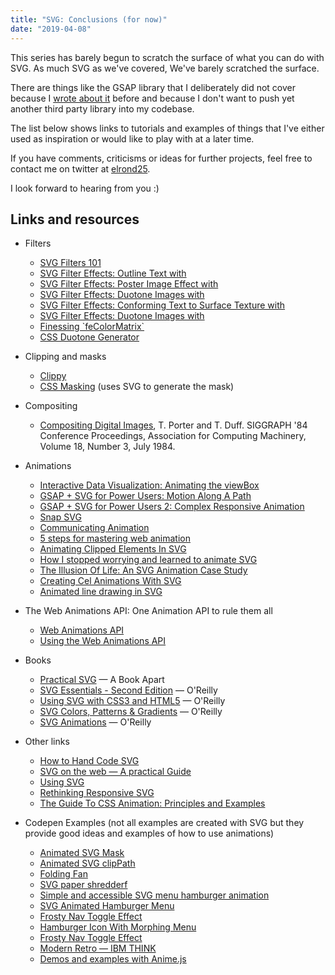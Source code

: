 ```yaml
---
title: "SVG: Conclusions (for now)"
date: "2019-04-08"
---
```


This series has barely begun to scratch the surface of what you can do with SVG. As much SVG as we've covered, We've barely scratched the surface.

There are things like the GSAP library that I deliberately did not cover because I [wrote about it](https://publishing-project.rivendellweb.net/looking-at-animations-again-gsap/) before and because I don't want to push yet another third party library into my codebase.

The list below shows links to tutorials and examples of things that I've either used as inspiration or would like to play with at a later time.

If you have comments, criticisms or ideas for further projects, feel free to contact me on twitter at [elrond25](https://twitter.com/elrond25).

I look forward to hearing from you :)

## Links and resources

- Filters
    
    - [SVG Filters 101](https://tympanus.net/codrops/2019/01/15/svg-filters-101/)
    - [SVG Filter Effects: Outline Text with <feMorphology>](https://tympanus.net/codrops/2019/01/22/svg-filter-effects-outline-text-with-femorphology/)
    - [SVG Filter Effects: Poster Image Effect with <feComponentTransfer>](https://tympanus.net/codrops/2019/01/29/svg-filter-effects-poster-image-effect-with-fecomponenttransfer/)
    - [SVG Filter Effects: Duotone Images with <feComponentTransfer>](https://tympanus.net/codrops/2019/02/05/svg-filter-effects-duotone-images-with-fecomponenttransfer/)
    - [SVG Filter Effects: Conforming Text to Surface Texture with <feDisplacementMap>](https://tympanus.net/codrops/2019/02/12/svg-filter-effects-conforming-text-to-surface-texture-with-fedisplacementmap/)
    - [SVG Filter Effects: Duotone Images with <feComponentTransfer>](https://tympanus.net/codrops/2019/02/05/svg-filter-effects-duotone-images-with-fecomponenttransfer/)
    - [Finessing \`feColorMatrix\`](https://alistapart.com/article/finessing-fecolormatrix)
    - [CSS Duotone Generator](https://cssduotone.com/)
- Clipping and masks
    
    - [Clippy](http://bennettfeely.com/clippy/)
    - [CSS Masking](https://www.html5rocks.com/en/tutorials/masking/adobe/) (uses SVG to generate the mask)
- Compositing
    
    - [Compositing Digital Images](https://keithp.com/~keithp/porterduff/p253-porter.pdf), T. Porter and T. Duff. SIGGRAPH '84 Conference Proceedings, Association for Computing Machinery, Volume 18, Number 3, July 1984.
- Animations
    
    - [Interactive Data Visualization: Animating the viewBox](https://css-tricks.com/interactive-data-visualization-animating-viewbox/)
    - [GSAP + SVG for Power Users: Motion Along A Path](https://davidwalsh.name/gsap-svg)
    - [GSAP + SVG for Power Users 2: Complex Responsive Animation](https://davidwalsh.name/gsap-svg-responsive-animation)
    - [Snap SVG](https://github.com/adobe-webplatform/Snap.svg/)
    - [Communicating Animation](https://alistapart.com/article/communicating-animation)
    - [5 steps for mastering web animation](https://www.creativebloq.com/web-design/5-steps-mastering-web-animation-11513819)
    - [Animating Clipped Elements In SVG](https://www.smashingmagazine.com/2015/12/animating-clipped-elements-svg/)
    - [How I stopped worrying and learned to animate SVG](https://medium.com/@aniboaz/animate-svg-4fa7dd00e860)
    - [The Illusion Of Life: An SVG Animation Case Study](https://www.smashingmagazine.com/2016/07/an-svg-animation-case-study/)
    - [Creating Cel Animations With SVG](https://www.smashingmagazine.com/2015/09/creating-cel-animations-with-svg/)
    - [Animated line drawing in SVG](https://jakearchibald.com/2013/animated-line-drawing-svg/)
- The Web Animations API: One Animation API to rule them all
    
    - [Web Animations API](https://developer.mozilla.org/en-US/docs/Web/API/Web_Animations_API/Using_the_Web_Animations_API)
    - [Using the Web Animations API](https://developer.mozilla.org/en-US/docs/Web/API/Web_Animations_API/Using_the_Web_Animations_API)
- Books
    
    - [Practical SVG](https://alistapart.com/article/practical-svg) — A Book Apart
    - [SVG Essentials - Second Edition](http://shop.oreilly.com/product/0636920032335.do) — O'Reilly
    - [Using SVG with CSS3 and HTML5](http://shop.oreilly.com/product/0636920037972.do) — O'Reilly
    - [SVG Colors, Patterns & Gradients](http://shop.oreilly.com/product/0636920043065.do) — O'Reilly
    - [SVG Animations](http://shop.oreilly.com/product/0636920045335.do) — O'Reilly
- Other links
    
    - [How to Hand Code SVG](https://webdesign.tutsplus.com/tutorials/how-to-hand-code-svg--cms-30368)
    - [SVG on the web — A practical Guide](https://svgontheweb.com/#javascript)
    - [Using SVG](https://css-tricks.com/using-svg/)
    - [Rethinking Responsive SVG](https://www.smashingmagazine.com/2014/03/rethinking-responsive-svg/)
    - [The Guide To CSS Animation: Principles and Examples](https://www.smashingmagazine.com/2011/09/the-guide-to-css-animation-principles-and-examples/)
- Codepen Examples (not all examples are created with SVG but they provide good ideas and examples of how to use animations)
    
    - [Animated SVG Mask](https://codepen.io/dennisgaebel/pen/xGMYJY)
    - [Animated SVG clipPath](https://codepen.io/dennisgaebel/pen/aOXJep)
    - [Folding Fan](https://codepen.io/dennisgaebel/pen/gpqWRq/)
    - [SVG paper shredderf](https://codepen.io/chrisgannon/pen/bdGqBo/)
    - [Simple and accessible SVG menu hamburger animation](https://codepen.io/caraya/pen/OqEyjM)
    - [SVG Animated Hamburger Menu](https://codepen.io/caraya/pen/ZPRbxx)
    - [Frosty Nav Toggle Effect](https://codepen.io/caraya/pen/pYKEpq)
    - [Hamburger Icon With Morphing Menu](https://codepen.io/caraya/pen/NJzRyz)
    - [Frosty Nav Toggle Effect](https://codepen.io/caraya/pen/pYKEpq)
    - [Modern Retro — IBM THINK](https://codepen.io/ainalem/pen/WORzLN)
    - [Demos and examples with Anime.js](https://codepen.io/collection/XLebem/)
